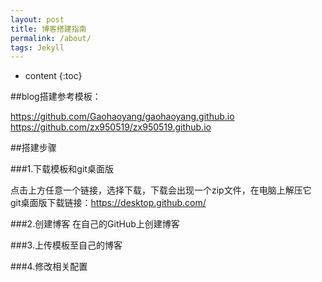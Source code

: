 ```yaml
---
layout: post
title: 博客搭建指南
permalink: /about/
tags: Jekyll 
---
```


* content
{:toc}

##blog搭建参考模板：

https://github.com/Gaohaoyang/gaohaoyang.github.io   
https://github.com/zx950519/zx950519.github.io

##搭建步骤

###1.下载模板和git桌面版

点击上方任意一个链接，选择下载，下载会出现一个zip文件，在电脑上解压它  
git桌面版下载链接：https://desktop.github.com/

###2.创建博客
在自己的GitHub上创建博客

###3.上传模板至自己的博客


###4.修改相关配置
